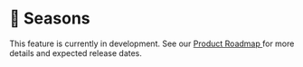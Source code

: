 # 🎁 Seasons

This feature is currently in development. See our [Product Roadmap ](broken-reference)for more details and expected release dates.
